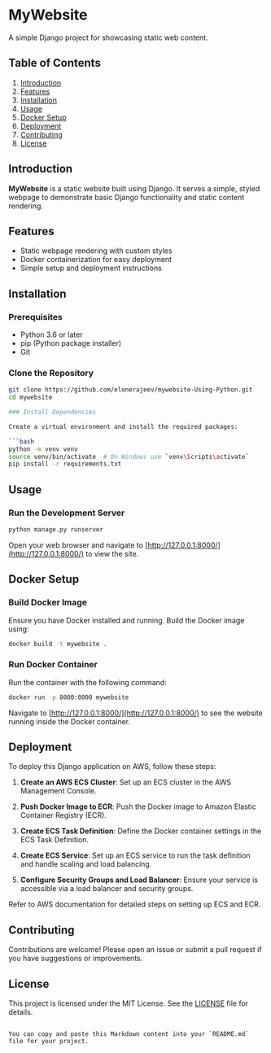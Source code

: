 # MyWebsite

A simple Django project for showcasing static web content.

## Table of Contents

1. [Introduction](#introduction)
2. [Features](#features)
3. [Installation](#installation)
4. [Usage](#usage)
5. [Docker Setup](#docker-setup)
6. [Deployment](#deployment)
7. [Contributing](#contributing)
8. [License](#license)

## Introduction

**MyWebsite** is a static website built using Django. It serves a simple, styled webpage to demonstrate basic Django functionality and static content rendering.

## Features

- Static webpage rendering with custom styles
- Docker containerization for easy deployment
- Simple setup and deployment instructions

## Installation

### Prerequisites

- Python 3.6 or later
- pip (Python package installer)
- Git

### Clone the Repository

```bash
git clone https://github.com/elonerajeev/mywebsite-Using-Python.git
cd mywebsite

### Install Dependencies

Create a virtual environment and install the required packages:

```bash
python -m venv venv
source venv/bin/activate  # On Windows use `venv\Scripts\activate`
pip install -r requirements.txt
```

## Usage

### Run the Development Server

```bash
python manage.py runserver
```

Open your web browser and navigate to [http://127.0.0.1:8000/](http://127.0.0.1:8000/) to view the site.

## Docker Setup

### Build Docker Image

Ensure you have Docker installed and running. Build the Docker image using:

```bash
docker build -t mywebsite .
```

### Run Docker Container

Run the container with the following command:

```bash
docker run -p 8000:8000 mywebsite
```

Navigate to [http://127.0.0.1:8000/](http://127.0.0.1:8000/) to see the website running inside the Docker container.

## Deployment

To deploy this Django application on AWS, follow these steps:

1. **Create an AWS ECS Cluster**: Set up an ECS cluster in the AWS Management Console.

2. **Push Docker Image to ECR**: Push the Docker image to Amazon Elastic Container Registry (ECR).

3. **Create ECS Task Definition**: Define the Docker container settings in the ECS Task Definition.

4. **Create ECS Service**: Set up an ECS service to run the task definition and handle scaling and load balancing.

5. **Configure Security Groups and Load Balancer**: Ensure your service is accessible via a load balancer and security groups.

Refer to AWS documentation for detailed steps on setting up ECS and ECR.

## Contributing

Contributions are welcome! Please open an issue or submit a pull request if you have suggestions or improvements.

## License

This project is licensed under the MIT License. See the [LICENSE](LICENSE) file for details.
```

You can copy and paste this Markdown content into your `README.md` file for your project.
